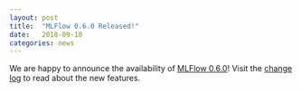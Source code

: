 ```yaml
---
layout: post
title:  "MLFlow 0.6.0 Released!"
date:   2018-09-10
categories: news
---
```


We are happy to announce the availability of [MLFlow 0.6.0](https://github.com/mlflow/mlflow/releases/tag/v0.6.0)! Visit the [change log](https://github.com/mlflow/mlflow/blob/master/CHANGELOG.rst#060-2018-09-10) to read about the new features.
